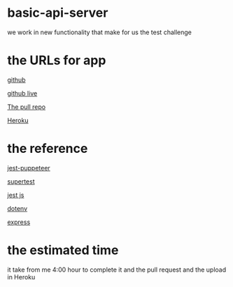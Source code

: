 # basic-api-server

we work in new functionality that make for us the test challenge 

# the URLs for app

[github](https://github.com/naeemmusamh/basic-api-server)

[github live](https://naeemmusamh.github.io/basic-express-server/)

[The pull repo](https://github.com/naeemmusamh/basic-api-server/pull/1)

[Heroku](https://basic-api-server401.herokuapp.com/)


# the reference

[jest-puppeteer](https://www.npmjs.com/package/jest-puppeteer)

[supertest](https://www.npmjs.com/package/supertest)

[jest js](https://jestjs.io/)

[dotenv](https://www.npmjs.com/package/dotenv)

[express](https://www.npmjs.com/package/express)

# the estimated time

it take from me 4:00 hour to complete it and the pull request and the upload in Heroku